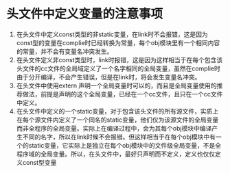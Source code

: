# 头文件中定义变量的注意事项
1. 在头文件中定义const类型的非static变量，在link时不会报错，这是因为const型的变量在complie时已经转换为常量，每个obj模块里有一个相同内容的常量，并不会有变量名冲突发生。
2. 在头文件定义非const类型时，link时报错，这是因为这样相当于在每个包含该头文件的cc文件的全局域定义了一个名字相同的全局变量，虽然在complie时由于分开编译，不会产生错误，但是在link时，将会发生变量名冲突。
3. 在头文件中使用extern 声明一个全局变量时可以的，而且是全局变量使用的推荐做法，前提是声明的这个全局变量，已经在一个cc文件，且只在一个cc文件中定义。
4. 在头文件中定义的一个static变量，对于包含该头文件的所有源文件，实质上在每个源文件内定义了一个同名的static变量，他们仅为该源文件的全局变量而非全程序的全局变量。实际上在编译过程中，会为其每个obj模块中编译产生不同的名字，所以在link时候不会报错。但这样相当于在每个obj模块中有一个的static变量，它实际上是独立在每个obj模块中的文件级全局变量，不是全程序域的全局变量。所以，在头文件中，最好只声明而不定义，定义也仅仅定义const型变量
